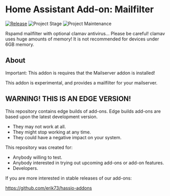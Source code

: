 # Home Assistant Add-on: Mailfilter

[![Release][release-shield]][release] ![Project Stage][project-stage-shield] ![Project Maintenance][maintenance-shield]

Rspamd mailfilter with optional clamav antivirus...
Please be careful! clamav uses huge amounts of memory!
It is not recommended for devices under 6GB memory.

## About

Important: This addon is requires that the Mailserver addon is installed!

This addon is experimental, and provides a mailfilter for your mailserver.

## WARNING! THIS IS AN EDGE VERSION!

This repository contains edge builds of add-ons.
Edge builds add-ons are based upon the latest development version.

- They may not work at all.
- They might stop working at any time.
- They could have a negative impact on your system.

This repository was created for:

- Anybody willing to test.
- Anybody interested in trying out upcoming add-ons or add-on features.
- Developers.

If you are more interested in stable releases of our add-ons:

<https://github.com/erik73/hassio-addons>

[maintenance-shield]: https://img.shields.io/maintenance/yes/2024.svg
[project-stage-shield]: https://img.shields.io/badge/project%20stage-experimental-yellow.svg
[release-shield]: https://img.shields.io/badge/version-fdd0c58-blue.svg
[release]: https://github.com/erik73/addon-mailfilter/tree/fdd0c58